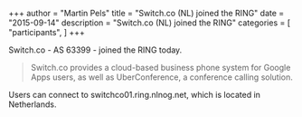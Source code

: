 +++
author = "Martin Pels"
title = "Switch.co (NL) joined the RING"
date = "2015-09-14"
description = "Switch.co (NL) joined the RING"
categories = [
    "participants",
]
+++

Switch.co - AS 63399 - joined the RING today.

> Switch.co provides a cloud-based business phone system for Google Apps users, as well as UberConference, a conference calling solution.

Users can connect to switchco01.ring.nlnog.net, which is located in Netherlands.


